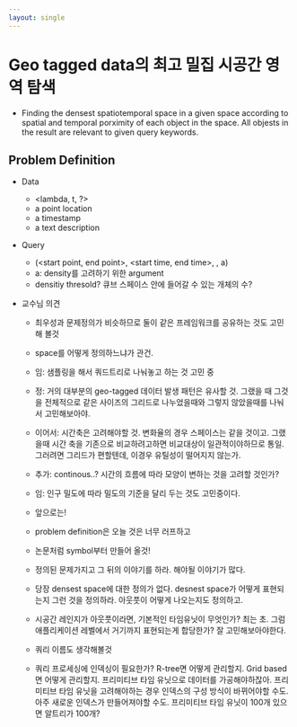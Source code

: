 ```yaml
---
layout: single
---
```


# Geo tagged data의 최고 밀집 시공간 영역 탐색

- Finding the densest spatiotemporal space in a given space according to spatial and temporal porximity of each object in the space. All objests in the result are relevant to given query keywords.

## Problem Definition

- Data
  - <lambda, t, ?>
   - a point location
   - a timestamp
   - a text description

- Query
  - (<start point, end point>, <start time, end time>, <keyword set>, a)
  - a: density를 고려하기 위한 argument
   - densitiy thresold? 큐브 스페이스 안에 들어갈 수 있는 개체의 수?

- 교수님 의견
  - 최우성과 문제정의가 비슷하므로 둘이 같은 프레임워크를 공유하는 것도 고민해 볼것
  - space를 어떻게 정의하느냐가 관건.
   - 임: 샘플링을 해서 쿼드트리로 나눠놓고 하는 것 고민 중
    - 정: 거의 대부분의 geo-tagged 데이터 발생 패턴은 유사할 것. 그랬을 때 그것을 전체적으로 같은 사이즈의 그리드로 나누었을때와 그렇지 않았을때를 나눠서 고민해보아야.
    - 이어서: 시간축은 고려해야할 것. 변화율의 경우 스페이스는 같을 것이고. 그랬을때 시간 축을 기존으로 비교하려고하면 비교대상이 일관적이야하므로 통일. 그러려면 그리드가 편할텐데, 이경우 유틸성이 떨어지지 않는가. 
    - 추가: continous..? 시간의 흐름에 따라 모양이 변하는 것을 고려할 것인가?
   - 임: 인구 밀도에 따라 밀도의 기준을 달리 두는 것도 고민중이다.

  - 앞으로는!
   - problem definition은 오늘 것은 너무 러프하고
   - 논문처럼 symbol부터 만들어 올것!
   - 정의된 문제가지고 그 뒤의 이야기를 하라. 해야될 이야기가 많다. 
    - 당장 densest space에 대한 정의가 없다. desnest space가 어떻게 표현되는지 그런 것을 정의하라. 아웃풋이 어떻게 나오는지도 정의하고.
    - 시공간 레인지가 아웃풋이라면, 기본적인 타임유닛이 무엇인가? 최는 초. 그럼 애플리케이션 레벨에서 거기까지 표현되는게 합당한가? 잘 고민해보아야한다.
    - 쿼리 이름도 생각해볼것
    - 쿼리 프로세싱에 인덱싱이 필요한가? R-tree면 어떻게 관리할지. Grid based면 어떻게 관리할지. 프리미티브 타임 유닛으로 데이터를 가공해야하잖아. 프리미티브 타임 유닛을 고려해야하는 경우 인덱스의 구성 방식이 바뀌어야할 수도. 아주 새로운 인덱스가 만들어져야할 수도. 프리미티브 타임 유닛이 100개 있으면 알트리가 100개?  
